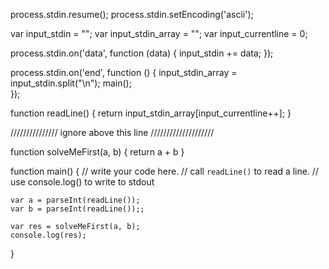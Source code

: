 process.stdin.resume();
process.stdin.setEncoding('ascii');

var input_stdin = "";
var input_stdin_array = "";
var input_currentline = 0;

process.stdin.on('data', function (data) {
    input_stdin += data;
});

process.stdin.on('end', function () {
    input_stdin_array = input_stdin.split("\n");
    main();    
});

function readLine() {
    return input_stdin_array[input_currentline++];
}

/////////////// ignore above this line ////////////////////

function solveMeFirst(a, b) {
    return a + b
}

function main() {
    // write your code here.
    // call `readLine()` to read a line.
    // use console.log() to write to stdout

    var a = parseInt(readLine());
    var b = parseInt(readLine());;

    var res = solveMeFirst(a, b);
    console.log(res);
}
